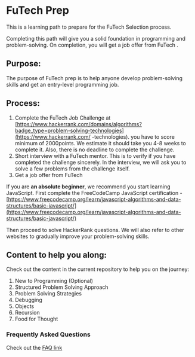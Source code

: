 # FuTech  Prep

This is a learning path to prepare for the FuTech  Selection process.

Completing this path will give you a solid foundation in programming and problem-solving. On completion, you will get a job offer from FuTech .


## Purpose:

The purpose of FuTech  prep is to help anyone develop problem-solving skills and get an entry-level programming job.

## Process:

1. Complete the FuTech  Job Challenge at [https://www.hackerrank.com/domains/algorithms?badge_type=problem-solving-technologies](https://www.hackerrank.com/ -technologies). you have to score minimum of 2000points. We estimate it should take you 4-8 weeks to complete it. Also, there is no deadline to complete the challenge.
1. Short interview with a FuTech  mentor. This is to verify if you have completed the challenge sincerely. In the interview, we will ask you to solve a few problems from the challenge itself.
1. Get a job offer from FuTech 


If you are **an absolute beginner**, we recommend you start learning JavaScript. First complete the FreeCodeCamp JavaScript certification - [https://www.freecodecamp.org/learn/javascript-algorithms-and-data-structures/basic-javascript/](https://www.freecodecamp.org/learn/javascript-algorithms-and-data-structures/basic-javascript/)

Then proceed to solve HackerRank questions. We will also refer to other websites to gradually improve your problem-solving skills.

## Content to help you along:
Check out the content in the current repository to help you on the journey:
1. New to Programming (Optional)
1. Structured Problem Solving Approach
1. Problem Solving Strategies
1. Debugging
1. Objects
1. Recursion
1. Food for Thought

### Frequently Asked Questions

Check out the [FAQ link](https://docs.google.com/document/d/1bT1JysXkDN_LdPfj1q2VW0jEZLpOVj9WQOpa9Ck-k4Q/edit?usp=sharing)


